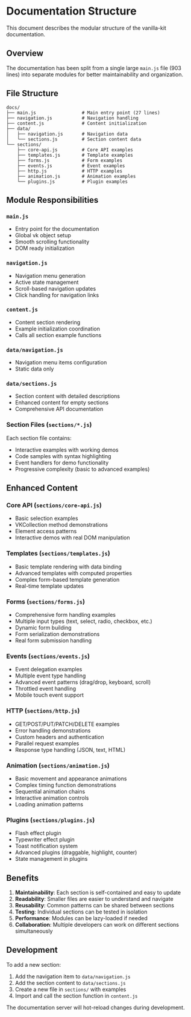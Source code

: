 # Documentation Structure

This document describes the modular structure of the vanilla-kit documentation.

## Overview

The documentation has been split from a single large `main.js` file (903 lines) into separate modules for better maintainability and organization.

## File Structure

```
docs/
├── main.js                 # Main entry point (27 lines)
├── navigation.js           # Navigation handling
├── content.js              # Content initialization
├── data/
│   ├── navigation.js       # Navigation data
│   └── sections.js         # Section content data
└── sections/
    ├── core-api.js         # Core API examples
    ├── templates.js        # Template examples
    ├── forms.js            # Form examples
    ├── events.js           # Event examples
    ├── http.js             # HTTP examples
    ├── animation.js        # Animation examples
    └── plugins.js          # Plugin examples
```

## Module Responsibilities

### `main.js`
- Entry point for the documentation
- Global vk object setup
- Smooth scrolling functionality
- DOM ready initialization

### `navigation.js`
- Navigation menu generation
- Active state management
- Scroll-based navigation updates
- Click handling for navigation links

### `content.js`
- Content section rendering
- Example initialization coordination
- Calls all section example functions

### `data/navigation.js`
- Navigation menu items configuration
- Static data only

### `data/sections.js`
- Section content with detailed descriptions
- Enhanced content for empty sections
- Comprehensive API documentation

### Section Files (`sections/*.js`)
Each section file contains:
- Interactive examples with working demos
- Code samples with syntax highlighting
- Event handlers for demo functionality
- Progressive complexity (basic to advanced examples)

## Enhanced Content

### Core API (`sections/core-api.js`)
- Basic selection examples
- VKCollection method demonstrations
- Element access patterns
- Interactive demos with real DOM manipulation

### Templates (`sections/templates.js`)
- Basic template rendering with data binding
- Advanced templates with computed properties
- Complex form-based template generation
- Real-time template updates

### Forms (`sections/forms.js`)
- Comprehensive form handling examples
- Multiple input types (text, select, radio, checkbox, etc.)
- Dynamic form building
- Form serialization demonstrations
- Real form submission handling

### Events (`sections/events.js`)
- Event delegation examples
- Multiple event type handling
- Advanced event patterns (drag/drop, keyboard, scroll)
- Throttled event handling
- Mobile touch event support

### HTTP (`sections/http.js`)
- GET/POST/PUT/PATCH/DELETE examples
- Error handling demonstrations
- Custom headers and authentication
- Parallel request examples
- Response type handling (JSON, text, HTML)

### Animation (`sections/animation.js`)
- Basic movement and appearance animations
- Complex timing function demonstrations
- Sequential animation chains
- Interactive animation controls
- Loading animation patterns

### Plugins (`sections/plugins.js`)
- Flash effect plugin
- Typewriter effect plugin
- Toast notification system
- Advanced plugins (draggable, highlight, counter)
- State management in plugins

## Benefits

1. **Maintainability**: Each section is self-contained and easy to update
2. **Readability**: Smaller files are easier to understand and navigate
3. **Reusability**: Common patterns can be shared between sections
4. **Testing**: Individual sections can be tested in isolation
5. **Performance**: Modules can be lazy-loaded if needed
6. **Collaboration**: Multiple developers can work on different sections simultaneously

## Development

To add a new section:

1. Add the navigation item to `data/navigation.js`
2. Add the section content to `data/sections.js`  
3. Create a new file in `sections/` with examples
4. Import and call the section function in `content.js`

The documentation server will hot-reload changes during development.
